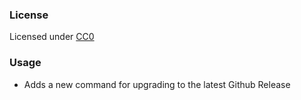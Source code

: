 ### License
Licensed under [CC0](https://creativecommons.org/share-your-work/public-domain/cc0)

### Usage
- Adds a new command for upgrading to the latest Github Release

